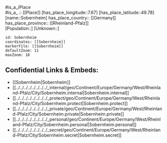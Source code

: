 ﻿---
location: [49.78,7.67] 
mapzoom: [7,12] 
mapmarker: city 
type: City
tags:
- geo/City


SpocWebEntityId: 34334
isDeleted: false
confidential: public

---
#is_a_/Place  
#is_a_ :: [[Place]] 
[has_place_longitude::7.67] 
[has_place_latitude::49.78] 
[name::Sobernheim] 
has_place_country:: [[Germany]]  
has_place_province:: [[Rheinland-Pfalz]]  
[Population::] 
[Unknown::] 


```leaflet
id: Sobernheim
coordinates: [[Sobernheim]] 
markerFile: [[Sobernheim]] 
defaultZoom: 11 
maxZoom: 18
```


## Confidential Links & Embeds: 
- [[Sobernheim|Sobernheim]]  
- [[../../../../../../../../_internal/geo/Continent/Europe/Germany/West/Rheinland-Pfalz/City/Sobernheim.internal|Sobernheim.internal]] 
- [[../../../../../../../../_protect/geo/Continent/Europe/Germany/West/Rheinland-Pfalz/City/Sobernheim.protect|Sobernheim.protect]] 
- [[../../../../../../../../_private/geo/Continent/Europe/Germany/West/Rheinland-Pfalz/City/Sobernheim.private|Sobernheim.private]] 
- [[../../../../../../../../_personal/geo/Continent/Europe/Germany/West/Rheinland-Pfalz/City/Sobernheim.personal|Sobernheim.personal]] 
- [[../../../../../../../../_secret/geo/Continent/Europe/Germany/West/Rheinland-Pfalz/City/Sobernheim.secret|Sobernheim.secret]] 
